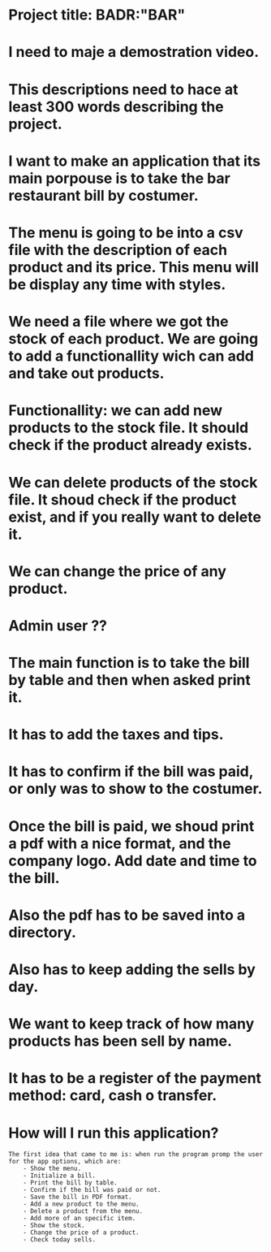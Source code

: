 # Project title: __BADR__:"__BAR__"

# I need to maje a demostration video.

# This descriptions need to hace at least 300 words describing the project.

# I want to make an application that its main porpouse is to take the bar restaurant bill by costumer.
# The menu is going to be into a csv file with the description of each product and its price. This menu will be display any time with styles.
# We need a file where we got the stock of each product. We are  going to add a functionallity wich can add and take out products.
# Functionallity: we can add new products to the stock file. It should check if the product already exists.
# We can delete products of the stock file. It shoud check if the product exist, and if you really want to delete it.
# We can change the price of any product.
# Admin user ??

# The main function is to take the bill by table and then when asked print it.
# It has to add the taxes and tips.
# It has to confirm if the bill was paid, or only was to show to the costumer.
# Once the bill is paid, we shoud print a pdf with a nice format, and the company logo. Add date and time to the bill.
# Also the pdf has to be saved into a directory.

# Also has to keep adding the sells by day.
# We want to keep track of how many products has been sell by name.
# It has to be a register of the payment method: card, cash o transfer.

# How will I run this application?
    The first idea that came to me is: when run the program promp the user for the app options, which are:
        - Show the menu.
        - Initialize a bill.
        - Print the bill by table.
        - Confirm if the bill was paid or not.
        - Save the bill in PDF format.
        - Add a new product to the menu.
        - Delete a product from the menu.
        - Add more of an specific item.
        - Show the stock.
        - Change the price of a product.
        - Check today sells.
